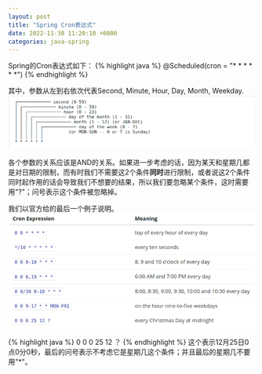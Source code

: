 ```yaml
---
layout: post
title: "Spring Cron表达式"
date: 2022-11-30 11:20:10 +0800
categories: java-spring
--- 
```


Spring的Cron表达式如下：
{% highlight java %} 
@Scheduled(cron = "* * * * * *")
{% endhighlight %}

其中，参数从左到右依次代表Second, Minute, Hour, Day, Month, Weekday. 
![image](/images/2022-11-30_1.png)

各个参数的关系应该是AND的关系。如果进一步考虑的话，因为某天和星期几都是对日期的限制，而有时我们不需要这2个条件**同时**进行限制，或者说这2个条件同时起作用的话会导致我们不想要的结果，所以我们要忽略某个条件，这时需要用"?"；问号表示这个条件被忽略掉。

我们以官方给的最后一个例子说明。
![image](/images/2022-11-30_2.png)

{% highlight java %} 
0 0 0 25 12 ？
{% endhighlight %}
这个表示12月25日0点0分0秒，最后的问号表示不考虑它是星期几这个条件；并且最后的星期几不要用"\*"。
